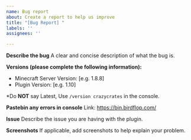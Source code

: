 ```yaml
---
name: Bug report
about: Create a report to help us improve
title: "[Bug Report] "
labels: ''
assignees: ''

---
```


**Describe the bug**
A clear and concise description of what the bug is.

**Versions (please complete the following information):**
 - Minecraft Server Version: [e.g. 1.8.8]
 - Plugin Version: [e.g. 1.10]

*Do **NOT** say Latest, Use `/version crazycrates` in the console.

**Pastebin any errors in console**
Link: https://bin.birdflop.com/

**Issue**
Describe the issue you are having with the plugin.

**Screenshots**
If applicable, add screenshots to help explain your problem.
